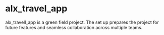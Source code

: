 # alx_travel_app
alx_travell_app is a green field project. The set up prepares the project for future features and seamless collaboration across multiple teams. 
